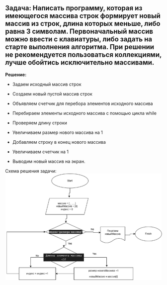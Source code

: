 ## Задача: Написать программу, которая из имеющегося массива строк формирует новый массив из строк, длина которых меньше, либо равна 3 символам. Первоначальный массив можно ввести с клавиатуры, либо задать на старте выполнения алгоритма. При решении не рекомендуется пользоваться коллекциями, лучше обойтись исключительно массивами. ##

**Решение:**

* Задаем исходный массив строк

* Создаем новый пустой массив строк

* Объявляем счетчик для перебора элементов исходного массива

* Перебираем элементы исходного массива с помощью цикла while

* Проверяем длину строки

* Увеличиваем размер нового массива на 1

* Добавляем строку в конец нового массива

* Увеличиваем счетчик на 1

* Выводим новый массив на экран.

Схема решения задачи:
![Схема](https://github.com/Vashtany/Kontr1/blob/main/Sxemakontr.png)
